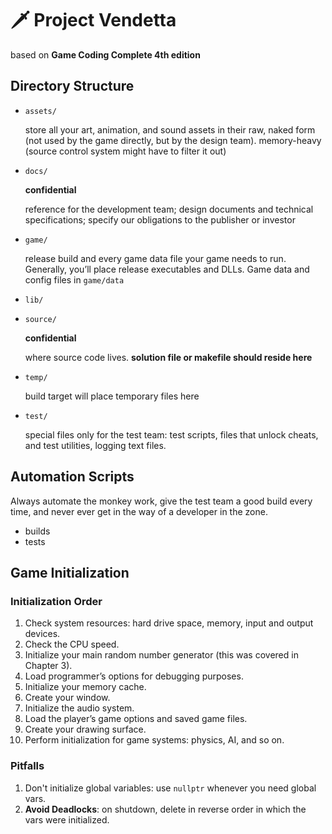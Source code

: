 # 🗡️ Project Vendetta

based on **Game Coding Complete 4th edition**

## Directory Structure

- `assets/`
    
    store all your art, animation, and sound assets in their raw, naked form (not used by the game directly, but by the design team). memory-heavy (source control system might have to filter it out)

- `docs/`

    **confidential**

    reference for the development team; design documents and technical specifications; specify our obligations to the publisher or investor

- `game/`

    release build and every game data file your game needs to run. Generally, you’ll place release executables and DLLs. Game data and config files in `game/data`

- `lib/`
- `source/`

    **confidential**

    where source code lives. **solution file or makefile should reside here**

- `temp/`

    build target will place temporary files here

- `test/`

    special files only for the test team: test scripts, files that unlock cheats, and test utilities, logging text files.

## Automation Scripts

Always automate the monkey work, give the test team a good
build every time, and never ever get in the way of a developer in the zone.

- builds
- tests

## Game Initialization

### Initialization Order

1. Check system resources: hard drive space, memory, input and output devices.
2. Check the CPU speed.
3. Initialize your main random number generator (this was covered in Chapter 3).
4. Load programmer’s options for debugging purposes.
5. Initialize your memory cache.
6. Create your window.
7. Initialize the audio system.
8. Load the player’s game options and saved game files.
9. Create your drawing surface.
10. Perform initialization for game systems: physics, AI, and so on.

### Pitfalls

1. Don't initialize global variables: use `nullptr` whenever you need global vars.
2. **Avoid Deadlocks**: on shutdown, delete in reverse order in which the vars were initialized.


